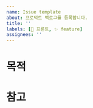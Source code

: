 ```yaml
---
name: Issue template
about: 프로덕트 백로그를 등록합니다.
title: ''
labels: [🐥 프론트, ✨ feature]
assignees: ''
---
```


<!-- title: 기능명으로 작성합니다. -->

# 목적

# 참고
